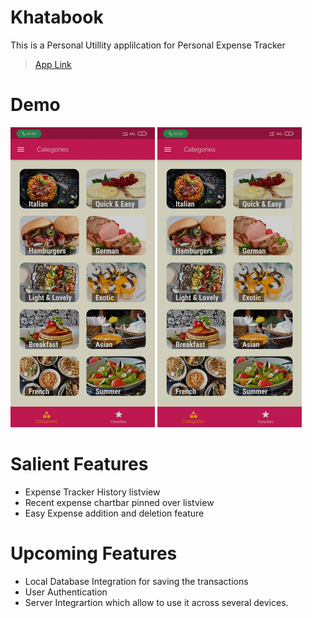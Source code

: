# Khatabook

This is a Personal Utillity applilcation for Personal Expense Tracker


> [App Link](https://drive.google.com/file/d/1_DH9xLzMti7k7f9U2vJ2quw1xgplwF_E/view?usp=sharing)

# Demo
![Demo](https://github.com/in-00/Restaurant-menu/blob/master/E-menu1.gif)
![Demo](https://github.com/in-00/Restaurant-menu/blob/master/E-menu2.gif)

# Salient Features
  * Expense Tracker History listview
  * Recent expense chartbar pinned over listview
  * Easy Expense addition and deletion feature
  
  
# Upcoming Features
 * Local Database Integration for saving the transactions
 * User Authentication 
 * Server Integrartion which allow to use it across several devices.
